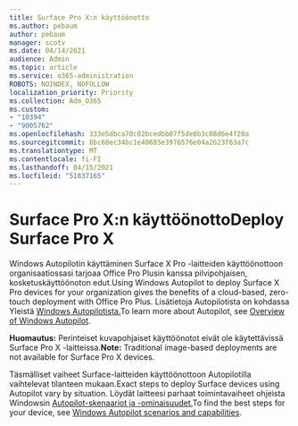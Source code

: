 ```yaml
---
title: Surface Pro X:n käyttöönotto
ms.author: pebaum
author: pebaum
manager: scotv
ms.date: 04/14/2021
audience: Admin
ms.topic: article
ms.service: o365-administration
ROBOTS: NOINDEX, NOFOLLOW
localization_priority: Priority
ms.collection: Adm_O365
ms.custom:
- "10394"
- "9005762"
ms.openlocfilehash: 333e5dbca70c02bcedbb07f5de0b3c08d6e4f20a
ms.sourcegitcommit: 8bc60ec34bc1e40685e3976576e04a2623f63a7c
ms.translationtype: MT
ms.contentlocale: fi-FI
ms.lasthandoff: 04/15/2021
ms.locfileid: "51837165"
---
```

# <a name="deploy-surface-pro-x"></a><span data-ttu-id="5a5fa-102">Surface Pro X:n käyttöönotto</span><span class="sxs-lookup"><span data-stu-id="5a5fa-102">Deploy Surface Pro X</span></span>

<span data-ttu-id="5a5fa-103">Windows Autopilotin käyttäminen Surface X Pro -laitteiden käyttöönottoon organisaatiossasi tarjoaa Office Pro Plusin kanssa pilvipohjaisen, kosketuskäyttöönoton edut.</span><span class="sxs-lookup"><span data-stu-id="5a5fa-103">Using Windows Autopilot to deploy Surface X Pro devices for your organization gives the benefits of a cloud-based, zero-touch deployment with Office Pro Plus.</span></span> <span data-ttu-id="5a5fa-104">Lisätietoja Autopilotista on kohdassa Yleistä [Windows Autopilotista.](https://docs.microsoft.com/mem/autopilot/windows-autopilot)</span><span class="sxs-lookup"><span data-stu-id="5a5fa-104">To learn more about Autopilot, see [Overview of Windows Autopilot](https://docs.microsoft.com/mem/autopilot/windows-autopilot).</span></span>

<span data-ttu-id="5a5fa-105">**Huomautus:** Perinteiset kuvapohjaiset käyttöönotot eivät ole käytettävissä Surface Pro X -laitteissa.</span><span class="sxs-lookup"><span data-stu-id="5a5fa-105">**Note:** Traditional image-based deployments are not available for Surface Pro X devices.</span></span>

<span data-ttu-id="5a5fa-106">Täsmälliset vaiheet Surface-laitteiden käyttöönottoon Autopilotilla vaihtelevat tilanteen mukaan.</span><span class="sxs-lookup"><span data-stu-id="5a5fa-106">Exact steps to deploy Surface devices using Autopilot vary by situation.</span></span> <span data-ttu-id="5a5fa-107">Löydät laitteesi parhaat toimintavaiheet ohjeista Windowsin [Autopilot-skenaariot ja -ominaisuudet.](https://docs.microsoft.com/mem/autopilot/windows-autopilot-scenarios)</span><span class="sxs-lookup"><span data-stu-id="5a5fa-107">To find the best steps for your device, see [Windows Autopilot scenarios and capabilities](https://docs.microsoft.com/mem/autopilot/windows-autopilot-scenarios).</span></span>

